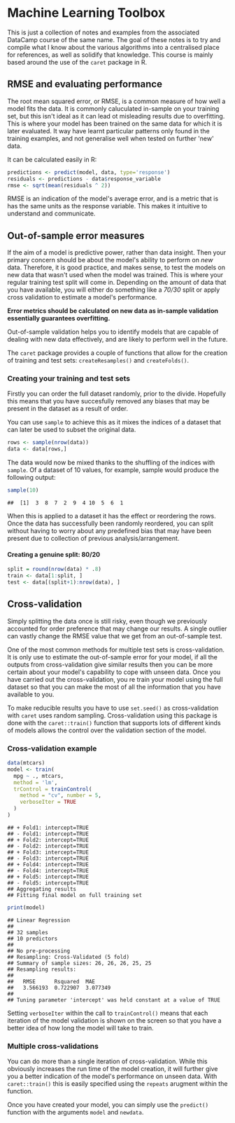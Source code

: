 Machine Learning Toolbox
================

This is just a collection of notes and examples from the associated DataCamp course of the same name. The goal of these notes is to try and compile what I know about the various algorithms into a centralised place for references, as well as solidify that knowledge.
This course is mainly based around the use of the `caret` package in R.

RMSE and evaluating performance
-------------------------------

The root mean squared error, or RMSE, is a common measure of how well a model fits the data. It is commonly caluculated in-sample on your training set, but this isn't ideal as it can lead ot misleading results due to overfitting. This is where your model has been trained on the same data for which it is later evaluated. It way have learnt particular patterns only found in the training examples, and not generalise well when tested on further 'new' data.

It can be calculated easily in R:

``` r
predictions <- predict(model, data, type='response')
residuals <- predictions - data$response_variable
rmse <- sqrt(mean(residuals ^ 2))
```

RMSE is an indication of the model's average error, and is a metric that is has the same units as the response variable. This makes it intuitive to understand and communicate.

Out-of-sample error measures
----------------------------

If the aim of a model is predictive power, rather than data insight. Then your primary concern should be about the model's ability to perform on *new* data.
Therefore, it is good practice, and makes sense, to test the models on new data that wasn't used when the model was trained. This is where your regular training test split will come in. Depending on the amount of data that you have available, you will either do something like a *70/30* split or apply cross validation to estimate a model's performance.

**Error metrics should be calculated on new data as in-sample validation essentially guarantees overfitting.**

Out-of-sample validation helps you to identify models that are capable of dealing with new data effectively, and are likely to perform well in the future.

The `caret` package provides a couple of functions that allow for the creation of training and test sets: `createResamples()` and `createFolds()`.

### Creating your training and test sets

Firstly you can order the full dataset randomly, prior to the divide. Hopefully this means that you have succesfully removed any biases that may be present in the dataset as a result of order.

You can use `sample` to achieve this as it mixes the indices of a dataset that can later be used to subset the original data.

``` r
rows <- sample(nrow(data))
data <- data[rows,]
```

The data would now be mixed thanks to the shuffling of the indices with `sample`. Of a dataset of 10 values, for example, sample would produce the following output:

``` r
sample(10)
```

    ##  [1]  3  8  7  2  9  4 10  5  6  1

When this is applied to a dataset it has the effect or reordering the rows. Once the data has successfully been randomly reordered, you can split without having to worry about any predefined bias that may have been present due to collection of previous analysis/arrangement.

#### Creating a genuine split: 80/20

``` r
split = round(nrow(data) * .8)
train <- data[1:split, ]
test <- data[(split+1):nrow(data), ]
```

Cross-validation
----------------

Simply splitting the data once is still risky, even though we previously accounted for order preference that may change our results. A single outlier can vastly change the RMSE value that we get from an out-of-sample test.

One of the most common methods for multiple test sets is cross-validation. It is only use to estimate the out-of-sample error for your model, if all the outputs from cross-validation give similar results then you can be more certain about your model's capability to cope with unseen data. Once you have carried out the cross-validation, you re train your model using the full dataset so that you can make the most of all the information that you have available to you.

To make reducible results you have to use `set.seed()` as cross-validation with `caret` uses random sampling. Cross-validation using this package is done with the `caret::train()` function that supports lots of different kinds of models allows the control over the validation section of the model.

### Cross-validation example

``` r
data(mtcars)
model <- train(
  mpg ~ ., mtcars, 
  method = 'lm',
  trControl = trainControl(
    method = "cv", number = 5,
    verboseIter = TRUE
  )
)
```

    ## + Fold1: intercept=TRUE 
    ## - Fold1: intercept=TRUE 
    ## + Fold2: intercept=TRUE 
    ## - Fold2: intercept=TRUE 
    ## + Fold3: intercept=TRUE 
    ## - Fold3: intercept=TRUE 
    ## + Fold4: intercept=TRUE 
    ## - Fold4: intercept=TRUE 
    ## + Fold5: intercept=TRUE 
    ## - Fold5: intercept=TRUE 
    ## Aggregating results
    ## Fitting final model on full training set

``` r
print(model)
```

    ## Linear Regression 
    ## 
    ## 32 samples
    ## 10 predictors
    ## 
    ## No pre-processing
    ## Resampling: Cross-Validated (5 fold) 
    ## Summary of sample sizes: 26, 26, 26, 25, 25 
    ## Resampling results:
    ## 
    ##   RMSE      Rsquared  MAE     
    ##   3.566193  0.722907  3.077349
    ## 
    ## Tuning parameter 'intercept' was held constant at a value of TRUE

Setting `verboseIter` within the call to `trainControl()` means that each iteration of the model validation is shown on the screen so that you have a better idea of how long the model will take to train.

### Multiple cross-validations

You can do more than a single iteration of cross-validation. While this obviously increases the run time of the model creation, it will further give you a better indication of the model's performance on unseen data. With `caret::train()` this is easily specified using the `repeats` arugment within the function.

Once you have created your model, you can simply use the `predict()` function with the arguments `model` and `newdata`.
